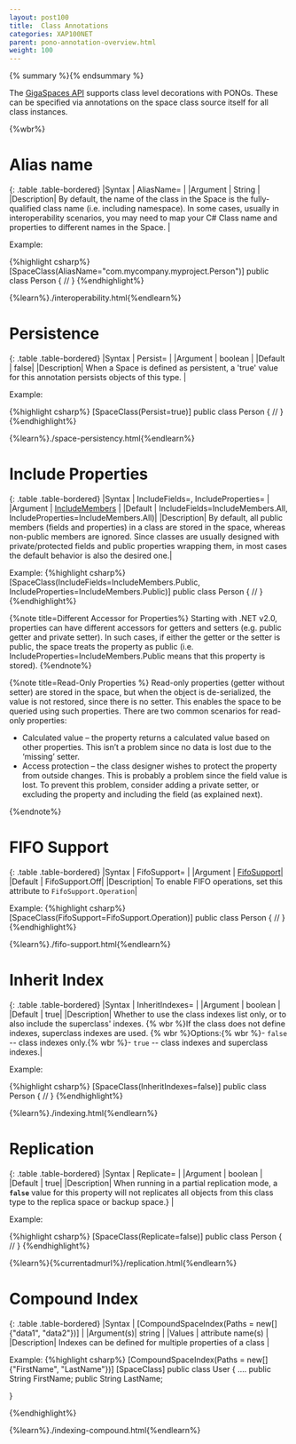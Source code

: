 ```yaml
---
layout: post100
title:  Class Annotations
categories: XAP100NET
parent: pono-annotation-overview.html
weight: 100
---
```


{% summary %}{% endsummary %}



The [GigaSpaces API](./the-gigaspace-interface-overview.html) supports class level decorations with PONOs. These can be specified via annotations on the space class source itself  for all class instances.


{%wbr%}

# Alias name

{: .table .table-bordered}
|Syntax     | AliasName= |
|Argument   | String          |
|Description| By default, the name of the class in the Space is the fully-qualified class name (i.e. including namespace). In some cases, usually in interoperability scenarios, you may need to map your C# Class name and properties to different names in the Space.  |

Example:

{%highlight csharp%}
[SpaceClass(AliasName="com.mycompany.myproject.Person")]
public class Person {
//
}
{%endhighlight%}

{%learn%}./interoperability.html{%endlearn%}

# Persistence

{: .table .table-bordered}
|Syntax     | Persist= |
|Argument   | boolean          |
|Default    | false|
|Description| When a Space is defined as persistent, a 'true' value for this annotation persists objects of this type. |

Example:

{%highlight csharp%}
[SpaceClass(Persist=true)]
public class Person {
//
}
{%endhighlight%}

{%learn%}./space-persistency.html{%endlearn%}


# Include Properties

{: .table .table-bordered}
|Syntax     | IncludeFields=, IncludeProperties= |
|Argument   | [IncludeMembers](http://www.gigaspaces.com/docs/dotnetdocs{%currentversion%}/html/T_GigaSpaces_Core_Metadata_IncludeMembers.htm)      |
|Default    | IncludeFields=IncludeMembers.All, IncludeProperties=IncludeMembers.All)|
|Description|  By default, all public members (fields and properties) in a class are stored in the space, whereas non-public members are ignored. Since classes are usually designed with private/protected fields and public properties wrapping them, in most cases the default behavior is also the desired one.|

Example:
{%highlight csharp%}
[SpaceClass(IncludeFields=IncludeMembers.Public, IncludeProperties=IncludeMembers.Public)]
public class Person {
  //
}
{%endhighlight%}

{%note title=Different Accessor for Properties%}
Starting with .NET v2.0, properties can have different accessors for getters and setters (e.g. public getter and private setter). In such cases, if either the getter or the setter is public, the space treats the property as public (i.e. IncludeProperties=IncludeMembers.Public means that this property is stored).
{%endnote%}

{%note title=Read-Only Properties %}
Read-only properties (getter without setter) are stored in the space, but when the object is de-serialized, the value is not restored, since there is no setter. This enables the space to be queried using such properties. There are two common scenarios for read-only properties:

- Calculated value – the property returns a calculated value based on other properties. This isn’t a problem since no data is lost due to the ‘missing’ setter.
- Access protection – the class designer wishes to protect the property from outside changes. This is probably a problem since the field value is lost. To prevent this problem, consider adding a private setter, or excluding the property and including the field (as explained next).

{%endnote%}

# FIFO Support

{: .table .table-bordered}
|Syntax     | FifoSupport= |
|Argument   | [FifoSupport](http://www.gigaspaces.com/docs/dotnetdocs{%currentversion%}/html/T_GigaSpaces_Core_Metadata_FifoSupport.htm)|
|Default    | FifoSupport.Off|
|Description| To enable FIFO operations, set this attribute to `FifoSupport.Operation`|


Example:
{%highlight csharp%}
[SpaceClass(FifoSupport=FifoSupport.Operation)]
public class Person {
  //
}
{%endhighlight%}

{%learn%}./fifo-support.html{%endlearn%}


# Inherit Index

{: .table .table-bordered}
|Syntax     | InheritIndexes= |
|Argument   | boolean          |
|Default    | true|
|Description| Whether to use the class indexes list only, or to also include the superclass' indexes. {% wbr %}If the class does not define indexes, superclass indexes are used. {% wbr %}Options:{% wbr %}- `false` -- class indexes only.{% wbr %}- `true` -- class indexes and superclass indexes.|

Example:

{%highlight csharp%}
[SpaceClass(InheritIndexes=false)]
public class Person {
  //
}
{%endhighlight%}

{%learn%}./indexing.html{%endlearn%}


# Replication

{: .table .table-bordered}
|Syntax     | Replicate= |
|Argument   | boolean          |
|Default    | true|
|Description| When running in a partial replication mode, a **`false`** value for this property will not replicates all objects from this class type to the replica space or backup space.} |

Example:

{%highlight csharp%}
[SpaceClass(Replicate=false)]
public class Person {
  //
}
{%endhighlight%}



{%learn%}{%currentadmurl%}/replication.html{%endlearn%}


# Compound Index

{: .table .table-bordered}
|Syntax     | [CompoundSpaceIndex(Paths = new[] {"data1", "data2"})] |
|Argument(s)| string          |
|Values     | attribute name(s)   |
|Description| Indexes can be defined for multiple properties of a class  |


Example:
{%highlight csharp%}
[CompoundSpaceIndex(Paths = new[] {"FirstName", "LastName"})]
[SpaceClass]
public class User {
     ....
     public String FirstName;
     public String LastName;

}

{%endhighlight%}

{%learn%}./indexing-compound.html{%endlearn%}


